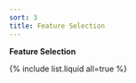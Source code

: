 ```yaml
---
sort: 3
title: Feature Selection
---
```



**Feature Selection**


{% include list.liquid all=true %}
